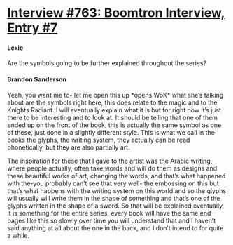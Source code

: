 # [Interview #763: Boomtron Interview, Entry #7](https://www.theoryland.com/intvmain.php?i=763#7)

#### Lexie

Are the symbols going to be further explained throughout the series?

#### Brandon Sanderson

Yeah, you want me to- let me open this up \*opens WoK\* what she’s talking about are the symbols right here, this does relate to the magic and to the Knights Radiant. I will eventually explain what it is but for right now it’s just there to be interesting and to look at. It should be telling that one of them ended up on the front of the book, this is actually the same symbol as one of these, just done in a slightly different style. This is what we call in the books the glyphs, the writing system, they actually can be read phonetically, but they are also partially art.

The inspiration for these that I gave to the artist was the Arabic writing, where people actually, often take words and will do them as designs and these beautiful works of art, changing the words, and that’s what happened with the-you probably can’t see that very well- the embossing on this but that’s what happens with the writing system on this world and so the glyphs will usually will write them in the shape of something and that’s one of the glyphs written in the shape of a sword. So that will be explained eventually, it is something for the entire series, every book will have the same end pages like this so slowly over time you will understand that and I haven’t said anything at all about the one in the back, and I don’t intend to for quite a while.

